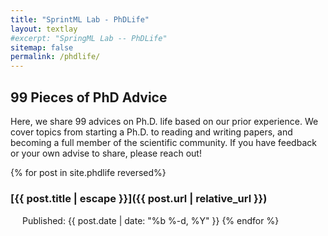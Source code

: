 ```yaml
---
title: "SprintML Lab - PhDLife"
layout: textlay
#excerpt: "SpringML Lab -- PhDLife"
sitemap: false
permalink: /phdlife/
---
```


99 Pieces of PhD Advice
-----

Here, we share 99 advices on Ph.D. life based on our prior experience. We cover topics from starting a Ph.D. to reading
and writing papers, and becoming a full member of the scientific community. If you have feedback or your own advise to
share, please reach out!

{% for post in site.phdlife reversed%}

### [{{ post.title | escape }}]({{ post.url | relative_url }})

<img src="https://raw.githubusercontent.com/FortAwesome/Font-Awesome/6.x/svgs/solid/calendar.svg" width="15" height="15"> Published: {{ post.date | date: "%b %-d, %Y" }}
{% endfor %}